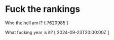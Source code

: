# Fuck the rankings

Who the hell am I?
{ 7620985 }

What fucking year is it?
[ 2024-09-23T20:00:00Z ]
